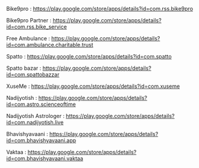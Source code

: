 Bike9pro : https://play.google.com/store/apps/details?id=com.rss.bike9pro

Bike9pro Partner : https://play.google.com/store/apps/details?id=com.rss.bike_service

Free Ambulance : https://play.google.com/store/apps/details?id=com.ambulance.charitable.trust

Spatto : https://play.google.com/store/apps/details?id=com.spatto

Spatto bazar : https://play.google.com/store/apps/details?id=com.spattobazzar

XuseMe : https://play.google.com/store/apps/details?id=com.xuseme

Nadijyotish : https://play.google.com/store/apps/details?id=com.astro.scienceoftime

Nadijyotish Astrologer : https://play.google.com/store/apps/details?id=com.nadijyotish.live

Bhavishyavaani : https://play.google.com/store/apps/details?id=com.bhavishyavaani.app

Vaktaa :  https://play.google.com/store/apps/details?id=com.bhavishyavaani.vaktaa

